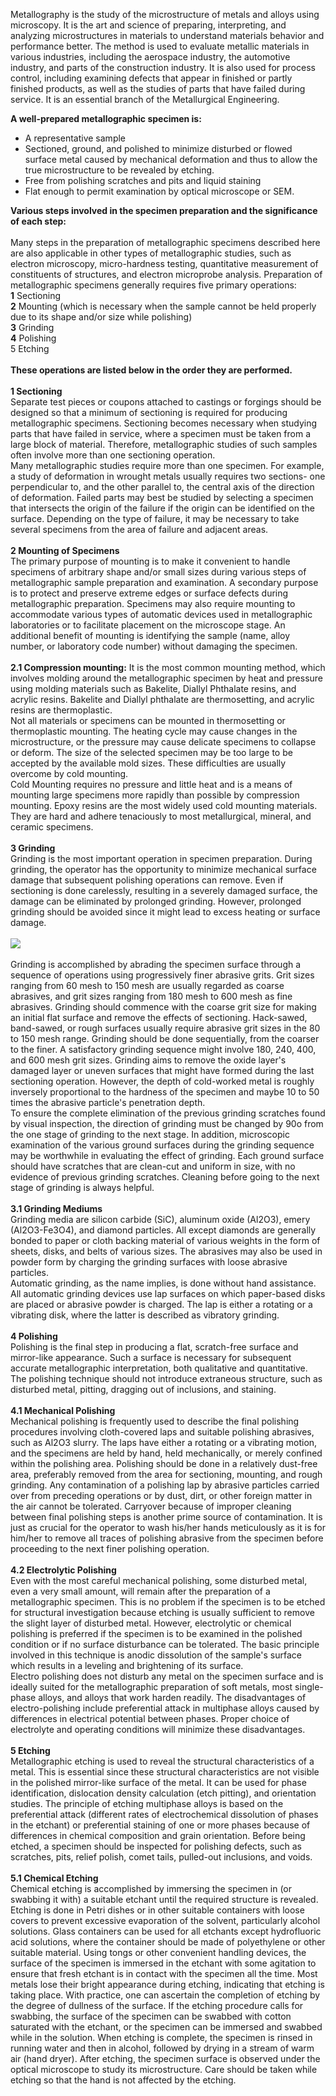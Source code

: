 Metallography is the study of the microstructure of metals and alloys using microscopy. It is the art and science of preparing, interpreting, and analyzing microstructures in materials to understand materials behavior and performance better. The method is used to evaluate metallic materials in various industries, including the aerospace industry, the automotive industry, and parts of the construction industry. It is also used for process control, including examining defects that appear in finished or partly finished products, as well as the studies of parts that have failed during service. It is an essential branch of the Metallurgical Engineering.<br>

<b>A well-prepared metallographic specimen is:</b><br> 
* A representative sample<br> 
* Sectioned, ground, and polished to minimize disturbed or flowed surface metal caused by mechanical deformation and thus to allow the true microstructure to be revealed by etching.<br> 
* Free from polishing scratches and pits and liquid staining<br> 
* Flat enough to permit examination by optical microscope or SEM.<br>

<b>Various steps involved in the specimen preparation and the significance of each step:</b><br>  
Many steps in the preparation of metallographic specimens described here are also applicable in other types of metallographic studies, such as electron microscopy, micro-hardness testing, quantitative measurement of constituents of structures, and electron microprobe analysis. Preparation of metallographic specimens generally requires five primary operations:<br> 
<b>1</b>	Sectioning<br> 
<b>2</b>	Mounting (which is necessary when the sample cannot be held properly due to its shape and/or size while polishing)<br> 
<b>3</b>	Grinding<br> 
<b>4</b> Polishing<br> 
<b></b>5	Etching<br> <br>
<b>These operations are listed below in the order they are performed.</b><br>  
<b> 1	Sectioning</b><br> 
Separate test pieces or coupons attached to castings or forgings should be designed so that a minimum of sectioning is required for producing metallographic specimens. Sectioning becomes necessary when studying parts that have failed in service, where a specimen must be taken from a large block of material. Therefore, metallographic studies of such samples often involve more than one sectioning operation.<br> 
Many metallographic studies require more than one specimen. For example, a study of deformation in wrought metals usually requires two sections- one perpendicular to, and the other parallel to, the central axis of the direction of deformation. Failed parts may best be studied by selecting a specimen that intersects the origin of the failure if the origin can be identified on the surface. Depending on the type of failure, it may be necessary to take several specimens from the area of failure and adjacent areas.<br><br> 
<b> 2	Mounting of Specimens </b> <br> 
The primary purpose of mounting is to make it convenient to handle specimens of arbitrary shape and/or small sizes during various steps of metallographic sample preparation and examination. A secondary purpose is to protect and preserve extreme edges or surface defects during metallographic preparation. Specimens may also require mounting to accommodate various types of automatic devices used in metallographic laboratories or to facilitate placement on the microscope stage. An additional benefit of mounting is identifying the sample (name, alloy number, or laboratory code number) without damaging the specimen.<br> <br>
<b>2.1 Compression mounting:</b>  It is the most common mounting method, which involves molding around the metallographic specimen by heat and pressure using molding materials such as Bakelite, Diallyl Phthalate resins, and acrylic resins. Bakelite and Diallyl phthalate are thermosetting, and acrylic resins are thermoplastic.<br> 
Not all materials or specimens can be mounted in thermosetting or thermoplastic mounting. The heating cycle may cause changes in the microstructure, or the pressure may cause delicate specimens to collapse or deform. The size of the selected specimen may be too large to be accepted by the available mold sizes. These difficulties are usually overcome by cold mounting.<br> 
Cold Mounting requires no pressure and little heat and is a means of mounting large specimens more rapidly than possible by compression mounting. Epoxy resins are the most widely used cold mounting materials. They are hard and adhere tenaciously to most metallurgical, mineral, and ceramic specimens.<br><br> 
<b> 3	Grinding</b>  
Grinding is the most important operation in specimen preparation. During grinding, the operator has the opportunity to minimize mechanical surface damage that subsequent polishing operations can remove. Even if sectioning is done carelessly, resulting in a severely damaged surface, the damage can be eliminated by prolonged grinding. However, prolonged grinding should be avoided since it might lead to excess heating or surface damage.<br> <br>
<image src="images/Picture1.png"><br><br>
Grinding is accomplished by abrading the specimen surface through a sequence of operations using progressively finer abrasive grits. Grit sizes ranging from 60 mesh to 150 mesh are usually regarded as coarse abrasives, and grit sizes ranging from 180 mesh to 600 mesh as fine abrasives. Grinding should commence with the coarse grit size for making an initial flat surface and remove the effects of sectioning. Hack-sawed, band-sawed, or rough surfaces usually require abrasive grit sizes in the 80 to 150 mesh range. Grinding should be done sequentially, from the coarser to the finer. A satisfactory grinding sequence might involve 180, 240, 400, and 600 mesh grit sizes. Grinding aims to remove the oxide layer's damaged layer or uneven surfaces that might have formed during the last sectioning operation. However, the depth of cold-worked metal is roughly inversely proportional to the hardness of the specimen and maybe 10 to 50 times the abrasive particle's penetration depth.<br>
To ensure the complete elimination of the previous grinding scratches found by visual inspection, the direction of grinding must be changed by 90o from the one stage of grinding to the next stage. In addition, microscopic examination of the various ground surfaces during the grinding sequence may be worthwhile in evaluating the effect of grinding. Each ground surface should have scratches that are clean-cut and uniform in size, with no evidence of previous grinding scratches. Cleaning before going to the next stage of grinding is always helpful.<br><br>
<b>3.1 Grinding Mediums</b><br>
Grinding media are silicon carbide (SiC), aluminum oxide (Al2O3), emery (Al2O3-Fe3O4), and diamond particles. All except diamonds are generally bonded to paper or cloth backing material of various weights in the form of sheets, disks, and belts of various sizes. The abrasives may also be used in powder form by charging the grinding surfaces with loose abrasive particles.<br>
Automatic grinding, as the name implies, is done without hand assistance. All automatic grinding devices use lap surfaces on which paper-based disks are placed or abrasive powder is charged. The lap is either a rotating or a vibrating disk, where the latter is described as vibratory grinding.<br><br>
<b>4	Polishing</b><br>
Polishing is the final step in producing a flat, scratch-free surface and mirror-like appearance. Such a surface is necessary for subsequent accurate metallographic interpretation, both qualitative and quantitative. The polishing technique should not introduce extraneous structure, such as disturbed metal, pitting, dragging out of inclusions, and staining.<br><br>
<b>4.1 Mechanical Polishing</b><br>
Mechanical polishing is frequently used to describe the final polishing procedures involving cloth-covered laps and suitable polishing abrasives, such as Al2O3 slurry. The laps have either a rotating or a vibrating motion, and the specimens are held by hand, held mechanically, or merely confined within the polishing area. Polishing should be done in a relatively dust-free area, preferably removed from the area for sectioning, mounting, and rough grinding. Any contamination of a polishing lap by abrasive particles carried over from preceding operations or by dust, dirt, or other foreign matter in the air cannot be tolerated. Carryover because of improper cleaning between final polishing steps is another prime source of contamination. It is just as crucial for the operator to wash his/her hands meticulously as it is for him/her to remove all traces of polishing abrasive from the specimen before proceeding to the next finer polishing operation.<br><br>
<b>4.2 Electrolytic Polishing</b><br>
Even with the most careful mechanical polishing, some disturbed metal, even a very small amount, will remain after the preparation of a metallographic specimen. This is no problem if the specimen is to be etched for structural investigation because etching is usually sufficient to remove the slight layer of disturbed metal. However, electrolytic or chemical polishing is preferred if the specimen is to be examined in the polished condition or if no surface disturbance can be tolerated. The basic principle involved in this technique is anodic dissolution of the sample's surface which results in a leveling and brightening of its surface.<br>
Electro polishing does not disturb any metal on the specimen surface and is ideally suited for the metallographic preparation of soft metals, most single-phase alloys, and alloys that work harden readily. The disadvantages of electro-polishing include preferential attack in multiphase alloys caused by differences in electrical potential between phases. Proper choice of electrolyte and operating conditions will minimize these disadvantages.<br><br>
<b>5 Etching</b><br>
Metallographic etching is used to reveal the structural characteristics of a metal. This is essential since these structural characteristics are not visible in the polished mirror-like surface of the metal. It can be used for phase identification, dislocation density calculation (etch pitting), and orientation studies. The principle of etching multiphase alloys is based on the preferential attack (different rates of electrochemical dissolution of phases in the etchant) or preferential staining of one or more phases because of differences in chemical composition and grain orientation. Before being etched, a specimen should be inspected for polishing defects, such as scratches, pits, relief polish, comet tails, pulled-out inclusions, and voids.<br><br>
<b>5.1 Chemical Etching</b><br>
Chemical etching is accomplished by immersing the specimen in (or swabbing it with) a suitable etchant until the required structure is revealed. Etching is done in Petri dishes or in other suitable containers with loose covers to prevent excessive evaporation of the solvent, particularly alcohol solutions. Glass containers can be used for all etchants except hydrofluoric acid solutions, where the container should be made of polyethylene or other suitable material. Using tongs or other convenient handling devices, the surface of the specimen is immersed in the etchant with some agitation to ensure that fresh etchant is in contact with the specimen all the time. Most metals lose their bright appearance during etching, indicating that etching is taking place. With practice, one can ascertain the completion of etching by the degree of dullness of the surface. If the etching procedure calls for swabbing, the surface of the specimen can be swabbed with cotton saturated with the etchant, or the specimen can be immersed and swabbed while in the solution. When etching is complete, the specimen is rinsed in running water and then in alcohol, followed by drying in a stream of warm air (hand dryer). After etching, the specimen surface is observed under the optical microscope to study its microstructure.  Care should be taken while etching so that the hand is not affected by the etching.
